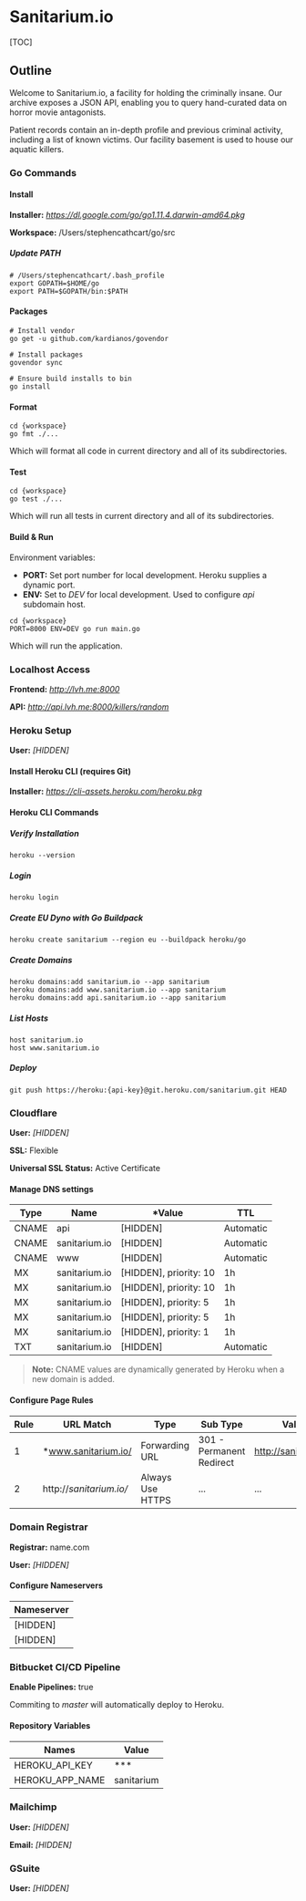 # Sanitarium.io

[TOC]

## Outline

Welcome to Sanitarium.io, a facility for holding the criminally insane. Our archive exposes a JSON API, enabling you to query hand-curated data on horror movie antagonists.

Patient records contain an in-depth profile and previous criminal activity, including a list of known victims. Our facility basement is used to house our aquatic killers.

### Go Commands

#### Install

**Installer:** *https://dl.google.com/go/go1.11.4.darwin-amd64.pkg*

**Workspace:** /Users/stephencathcart/go/src

##### Update PATH

```
# /Users/stephencathcart/.bash_profile
export GOPATH=$HOME/go
export PATH=$GOPATH/bin:$PATH
```

#### Packages

```
# Install vendor
go get -u github.com/kardianos/govendor

# Install packages
govendor sync

# Ensure build installs to bin
go install
```

#### Format

```
cd {workspace}
go fmt ./...
```
Which will format all code in current directory and all of its subdirectories.

#### Test

```
cd {workspace}
go test ./...
```
Which will run all tests in current directory and all of its subdirectories.

#### Build & Run

Environment variables:

- **PORT:** Set port number for local development. Heroku supplies a dynamic port.
- **ENV:** Set to *DEV* for local development. Used to configure *api* subdomain host.

```
cd {workspace}
PORT=8000 ENV=DEV go run main.go
```
Which will run the application.

### Localhost Access

**Frontend:** *http://lvh.me:8000*

**API:** *http://api.lvh.me:8000/killers/random*

### Heroku Setup

**User:** *[HIDDEN]*

#### Install Heroku CLI (requires Git)

**Installer:** *https://cli-assets.heroku.com/heroku.pkg*

#### Heroku CLI Commands

##### Verify Installation

```
heroku --version
```

##### Login

```
heroku login
```

##### Create EU Dyno with Go Buildpack

```
heroku create sanitarium --region eu --buildpack heroku/go
```

##### Create Domains
```
heroku domains:add sanitarium.io --app sanitarium
heroku domains:add www.sanitarium.io --app sanitarium
heroku domains:add api.sanitarium.io --app sanitarium
```

##### List Hosts
```
host sanitarium.io
host www.sanitarium.io
```

##### Deploy
```
git push https://heroku:{api-key}@git.heroku.com/sanitarium.git HEAD
```

### Cloudflare

**User:** *[HIDDEN]*

**SSL:** Flexible

**Universal SSL Status:** Active Certificate

#### Manage DNS settings

| Type  | Name          | *Value                                  | TTL           | 
|------ | ------------- | --------------------------------------- | ------------- |
| CNAME | api           | [HIDDEN]                | Automatic     |
| CNAME | sanitarium.io | [HIDDEN]                | Automatic     |
| CNAME | www           | [HIDDEN]                | Automatic     |
| MX    | sanitarium.io | [HIDDEN], priority: 10  | 1h            |
| MX    | sanitarium.io | [HIDDEN], priority: 10  | 1h            |
| MX    | sanitarium.io | [HIDDEN], priority: 5   | 1h            |
| MX    | sanitarium.io | [HIDDEN], priority: 5   | 1h            |
| MX    | sanitarium.io | [HIDDEN], priority: 1   | 1h            |
| TXT   | sanitarium.io | [HIDDEN]                | Automatic     |

> **Note:** CNAME values are dynamically generated by Heroku when a new domain is added.

#### Configure Page Rules

| Rule  | URL Match               | Type             | Sub Type                 | Value                |
|------ | ----------------------- | ---------------- | ------------------------ | -------------------- |
|   1   | *www.sanitarium.io/     | Forwarding URL   | 301 - Permanent Redirect | http://sanitarium.io |
|   2   | http://*sanitarium.io/* | Always Use HTTPS |             ...          |           ...        |

### Domain Registrar

**Registrar:** name.com

**User:** *[HIDDEN]*

#### Configure Nameservers

| Nameserver     |
|--------------- |
| [HIDDEN]       |
| [HIDDEN]       |

### Bitbucket CI/CD Pipeline

**Enable Pipelines:** true

Commiting to *master* will automatically deploy to Heroku.

#### Repository Variables

| Names           | Value      |
|---------------- | ---------- |
| HEROKU_API_KEY  |    ***     |
| HEROKU_APP_NAME | sanitarium |

### Mailchimp

**User:** *[HIDDEN]*

**Email:** *[HIDDEN]*

### GSuite

**User:** *[HIDDEN]*